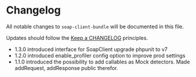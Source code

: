 # Changelog

All notable changes to `soap-client-bundle` will be documented in this file.

Updates should follow the [Keep a CHANGELOG](http://keepachangelog.com/) principles.

- 1.3.0
  introduced interface for SoapClient
  upgrade phpunit to v7
- 1.2.0
  introduced enable_profiler config option to improve prod settings
- 1.1.0
  introduced the possibility to add callables as Mock detectors.
  Made addRequest, addResponse public therefor.
